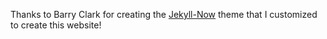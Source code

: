 Thanks to Barry Clark for creating the [Jekyll-Now](https://github.com/barryclark/jekyll-now) theme that I customized to create this website!
